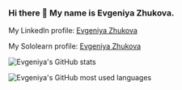 ### Hi there 👋 My name is Evgeniya Zhukova.

My LinkedIn profile: <a href="https://ca.linkedin.com/in/evgeniya-zhukova?trk=profile-badge">Evgeniya Zhukova</a>
<br>

My Sololearn profile: <a href="https://www.sololearn.com/profile/12749809">Evgeniya Zhukova</a>
<br>

![Evgeniya's GitHub stats](https://github-readme-stats.vercel.app/api?username=evgeniya-zhukova&theme=tokyonight&show_icons=true)   

![Evgeniya's GitHub most used languages](https://github-readme-stats.vercel.app/api/top-langs/?username=evgeniya-zhukova&theme=tokyonight&show_icons=true)   

<!--

- 🔭 I’m currently working on ...
- 🌱 I’m currently learning ...
- 👯 I’m looking to collaborate on ...
- 🤔 I’m looking for help with ...
- 💬 Ask me about ...
- 📫 How to reach me: ...
- 😄 Pronouns: ...
- ⚡ Fun fact: ...


Basics Article - how to create a custom GitHub Profile - https://towardsdatascience.com/build-a-stunning-readme-for-your-github-profile-9b80434fe5d7
Example(s) - of great custom GitHub Profiles - https://dev.to/diogorodrigues/creating-amazing-github-profiles-readme-5h31
Optimize - your default GitHub Profile - https://hackernoon.com/how-to-optimize-your-github-profile-9540f338b2c9
Display - GitHub badges on your profile - https://docs.github.com/en/account-and-profile/setting-up-and-managing-your-github-profile/customizing-your-profile/personalizing-your-profile#displaying-badges-on-your-profile
Resources - to build / customize your GitHub profile - https://github.com/abhisheknaiidu/awesome-github-profile-readme
Tips Article - how to optimize your custom GitHub Profile - https://dev.to/kmhmubin/create-a-badass-github-profile-readmes-1a02

Repo Tips
Template - Useful README template - https://github.com/zalando/zalando-howto-open-source/blob/master/READMEtemplate.md#readme
Example(s) - Awesome README files - https://github.com/matiassingers/awesome-readme
Example - using Binder with .ipynb files - https://github.com/BauerLab/GT-scan2-Notebooks

-->
